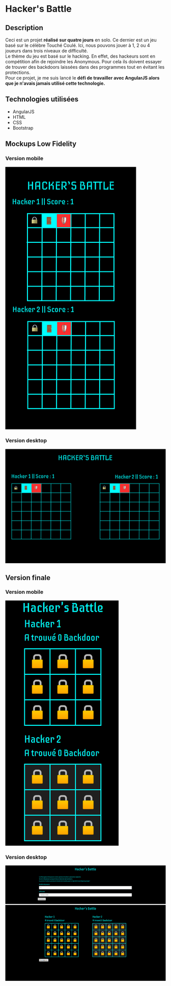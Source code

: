 # Hacker's Battle

## Description

Ceci est un projet **réalisé sur quatre jours** en solo. Ce dernier est un jeu basé sur le célèbre Touché Coulé. Ici, nous pouvons jouer à 1, 2 ou 4 joueurs dans trois niveaux de difficulté.   
Le thème du jeu est basé sur le hacking. En effet, des hackeurs sont en compétition afin de rejoindre les Anonymous. Pour cela ils doivent essayer de trouver des backdoors laissées dans des programmes tout en évitant les protections.  
Pour ce projet, je me suis lancé le **défi de travailler avec AngularJS alors que je n'avais jamais utilisé cette technologie.**  

## Technologies utilisées

* AngularJS
* HTML
* CSS
* Bootstrap

## Mockups Low Fidelity

### Version mobile

![mobile](images/mobile.png)

### Version desktop

![dekstop](images/desktop.png)


## Version finale

### Version mobile

![mobile](images/mobile-final.png)

### Version desktop

![dekstop](images/menu-desktop-fianl.png)  
![dekstop](images/desktop-final.png)
